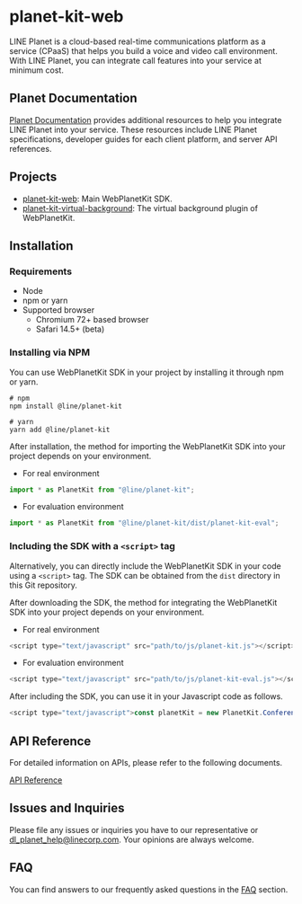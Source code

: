 # planet-kit-web

LINE Planet is a cloud-based real-time communications platform as a service (CPaaS) that helps you build a voice and video call environment. With LINE Planet, you can integrate call features into your service at minimum cost.

## Planet Documentation

[Planet Documentation](https://docs.lineplanet.me/) provides additional resources to help you integrate LINE Planet into your service. These resources include LINE Planet specifications, developer guides for each client platform, and server API references.

## Projects

- [planet-kit-web](https://github.com/line/planet-kit-web/tree/main/planet-kit): Main WebPlanetKit SDK.
- [planet-kit-virtual-background](https://github.com/line/planet-kit-web/tree/main/planet-kit-virtual-background): The virtual background plugin of WebPlanetKit.

## Installation

### Requirements

- Node
- npm or yarn
- Supported browser
  - Chromium 72+ based browser
  - Safari 14.5+ (beta)

### Installing via NPM

You can use WebPlanetKit SDK in your project by installing it through npm or yarn.

```
# npm
npm install @line/planet-kit

# yarn
yarn add @line/planet-kit
```

After installation, the method for importing the WebPlanetKit SDK into your project depends on your environment.

- For real environment

```javascript
import * as PlanetKit from "@line/planet-kit";
```

- For evaluation environment

```javascript
import * as PlanetKit from "@line/planet-kit/dist/planet-kit-eval";
```

### Including the SDK with a `<script>` tag

Alternatively, you can directly include the WebPlanetKit SDK in your code using a `<script>` tag. The SDK can be obtained from the `dist` directory in this Git repository.

After downloading the SDK, the method for integrating the WebPlanetKit SDK into your project depends on your environment.

- For real environment

```javascript
<script type="text/javascript" src="path/to/js/planet-kit.js"></script>
```

- For evaluation environment

```javascript
<script type="text/javascript" src="path/to/js/planet-kit-eval.js"></script>
```

After including the SDK, you can use it in your Javascript code as follows.

```javascript
<script type="text/javascript">const planetKit = new PlanetKit.Conference();</script>
```

## API Reference

For detailed information on APIs, please refer to the following documents.

[API Reference](https://docs.lineplanet.me/api-reference/client/web/5.2/index.html)

## Issues and Inquiries

Please file any issues or inquiries you have to our representative or dl_planet_help@linecorp.com.
Your opinions are always welcome.

## FAQ

You can find answers to our frequently asked questions in the [FAQ](https://docs.lineplanet.me/help/faq/) section.
